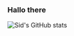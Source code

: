 ### Hallo there
![Sid's GitHub stats](https://github-readme-stats.vercel.app/api?username=sidharthmrao&show_icons=true&theme=radical)


